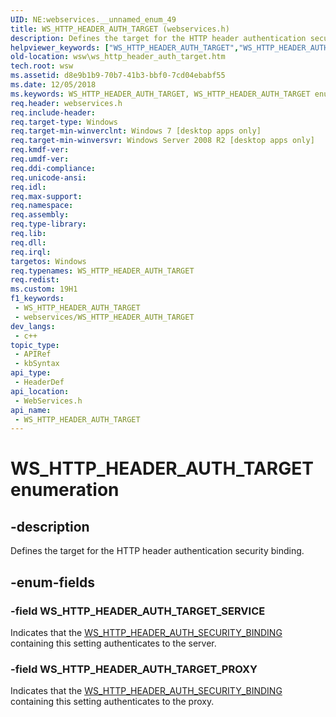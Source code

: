 ```yaml
---
UID: NE:webservices.__unnamed_enum_49
title: WS_HTTP_HEADER_AUTH_TARGET (webservices.h)
description: Defines the target for the HTTP header authentication security binding.
helpviewer_keywords: ["WS_HTTP_HEADER_AUTH_TARGET","WS_HTTP_HEADER_AUTH_TARGET enumeration [Web Services for Windows]","WS_HTTP_HEADER_AUTH_TARGET_PROXY","WS_HTTP_HEADER_AUTH_TARGET_SERVICE","webservices/WS_HTTP_HEADER_AUTH_TARGET","webservices/WS_HTTP_HEADER_AUTH_TARGET_PROXY","webservices/WS_HTTP_HEADER_AUTH_TARGET_SERVICE","wsw.ws_http_header_auth_target"]
old-location: wsw\ws_http_header_auth_target.htm
tech.root: wsw
ms.assetid: d8e9b1b9-70b7-41b3-bbf0-7cd04ebabf55
ms.date: 12/05/2018
ms.keywords: WS_HTTP_HEADER_AUTH_TARGET, WS_HTTP_HEADER_AUTH_TARGET enumeration [Web Services for Windows], WS_HTTP_HEADER_AUTH_TARGET_PROXY, WS_HTTP_HEADER_AUTH_TARGET_SERVICE, webservices/WS_HTTP_HEADER_AUTH_TARGET, webservices/WS_HTTP_HEADER_AUTH_TARGET_PROXY, webservices/WS_HTTP_HEADER_AUTH_TARGET_SERVICE, wsw.ws_http_header_auth_target
req.header: webservices.h
req.include-header: 
req.target-type: Windows
req.target-min-winverclnt: Windows 7 [desktop apps only]
req.target-min-winversvr: Windows Server 2008 R2 [desktop apps only]
req.kmdf-ver: 
req.umdf-ver: 
req.ddi-compliance: 
req.unicode-ansi: 
req.idl: 
req.max-support: 
req.namespace: 
req.assembly: 
req.type-library: 
req.lib: 
req.dll: 
req.irql: 
targetos: Windows
req.typenames: WS_HTTP_HEADER_AUTH_TARGET
req.redist: 
ms.custom: 19H1
f1_keywords:
 - WS_HTTP_HEADER_AUTH_TARGET
 - webservices/WS_HTTP_HEADER_AUTH_TARGET
dev_langs:
 - c++
topic_type:
 - APIRef
 - kbSyntax
api_type:
 - HeaderDef
api_location:
 - WebServices.h
api_name:
 - WS_HTTP_HEADER_AUTH_TARGET
---
```


# WS_HTTP_HEADER_AUTH_TARGET enumeration


## -description

Defines the target for the HTTP header authentication security binding.

## -enum-fields

### -field WS_HTTP_HEADER_AUTH_TARGET_SERVICE

Indicates that the <a href="https://docs.microsoft.com/windows/desktop/api/webservices/ns-webservices-ws_http_header_auth_security_binding">WS_HTTP_HEADER_AUTH_SECURITY_BINDING</a> containing
this setting authenticates to the server.

### -field WS_HTTP_HEADER_AUTH_TARGET_PROXY

Indicates that the <a href="https://docs.microsoft.com/windows/desktop/api/webservices/ns-webservices-ws_http_header_auth_security_binding">WS_HTTP_HEADER_AUTH_SECURITY_BINDING</a> containing
this setting authenticates to the proxy.

